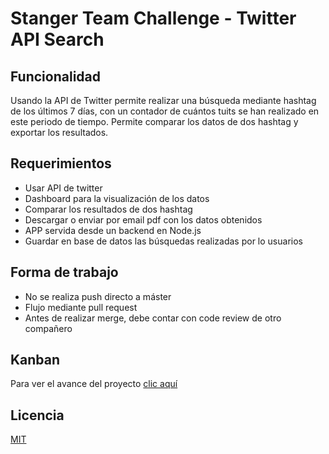 # Stanger Team Challenge - Twitter API Search

## Funcionalidad

Usando la API de Twitter permite realizar una búsqueda mediante hashtag de los últimos 7 días, con un contador de cuántos tuits se han realizado en este periodo de tiempo. Permite comparar los datos de dos hashtag y exportar los resultados.

## Requerimientos

- Usar API de twitter
- Dashboard para la visualización de los datos
- Comparar los resultados de dos hashtag
- Descargar o enviar por email pdf con los datos obtenidos
- APP servida desde un backend en Node.js
- Guardar en base de datos las búsquedas realizadas por lo usuarios

## Forma de trabajo

- No se realiza push directo a máster
- Flujo mediante pull request
- Antes de realizar merge, debe contar con code review de otro compañero

## Kanban

Para ver el avance del proyecto [clic aquí](https://github.com/helbertoro/strangerTeamChallenge/projects/1)

## Licencia
[MIT](https://choosealicense.com/licenses/mit/)
